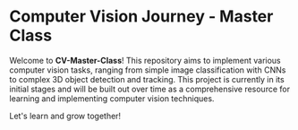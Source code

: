 # Computer Vision Journey - Master Class

Welcome to **CV-Master-Class**! This repository aims to implement various computer vision tasks, ranging from simple image classification with CNNs to complex 3D object detection and tracking. This project is currently in its initial stages and will be built out over time as a comprehensive resource for learning and implementing computer vision techniques.

Let's learn and grow together!
